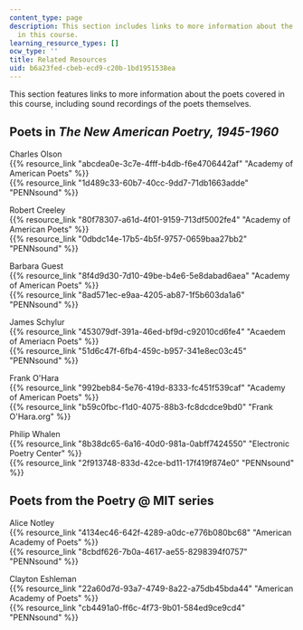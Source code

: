 ```yaml
---
content_type: page
description: This section includes links to more information about the poets covered
  in this course.
learning_resource_types: []
ocw_type: ''
title: Related Resources
uid: b6a23fed-cbeb-ecd9-c20b-1bd1951538ea
---
```


This section features links to more information about the poets covered in this course, including sound recordings of the poets themselves.

Poets in _The New American Poetry, 1945-1960_
---------------------------------------------

Charles Olson  
{{% resource_link "abcdea0e-3c7e-4fff-b4db-f6e4706442af" "Academy of American Poets" %}}  
{{% resource_link "1d489c33-60b7-40cc-9dd7-71db1663adde" "PENNsound" %}}

Robert Creeley  
{{% resource_link "80f78307-a61d-4f01-9159-713df5002fe4" "Academy of American Poets" %}}  
{{% resource_link "0dbdc14e-17b5-4b5f-9757-0659baa27bb2" "PENNsound" %}}

Barbara Guest  
{{% resource_link "8f4d9d30-7d10-49be-b4e6-5e8dabad6aea" "Academy of American Poets" %}}  
{{% resource_link "8ad571ec-e9aa-4205-ab87-1f5b603da1a6" "PENNsound" %}}

James Schylur  
{{% resource_link "453079df-391a-46ed-bf9d-c92010cd6fe4" "Acaedem of Ameriacn Poets" %}}  
{{% resource_link "51d6c47f-6fb4-459c-b957-341e8ec03c45" "PENNsound" %}}

Frank O'Hara  
{{% resource_link "992beb84-5e76-419d-8333-fc451f539caf" "Academy of American Poets" %}}  
{{% resource_link "b59c0fbc-f1d0-4075-88b3-fc8dcdce9bd0" "Frank O'Hara.org" %}}

Philip Whalen  
{{% resource_link "8b38dc65-6a16-40d0-981a-0abff7424550" "Electronic Poetry Center" %}}  
{{% resource_link "2f913748-833d-42ce-bd11-17f419f874e0" "PENNsound" %}}

Poets from the Poetry @ MIT series
----------------------------------

Alice Notley  
{{% resource_link "4134ec46-642f-4289-a0dc-e776b080bc68" "American Academy of Poets" %}}  
{{% resource_link "8cbdf626-7b0a-4617-ae55-8298394f0757" "PENNsound" %}}

Clayton Eshleman  
{{% resource_link "22a60d7d-93a7-4749-8a22-a75db45bda44" "American Academy of Poets" %}}  
{{% resource_link "cb4491a0-ff6c-4f73-9b01-584ed9ce9cd4" "PENNsound" %}}